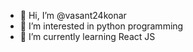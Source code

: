 - 👋 Hi, I’m @vasant24konar
- 👀 I’m interested in python programming
- 🌱 I’m currently learning React JS

<!---
vasant24konar/vasant24konar is a ✨ special ✨ repository because its `README.md` (this file) appears on your GitHub profile.
You can click the Preview link to take a look at your changes.
--->
